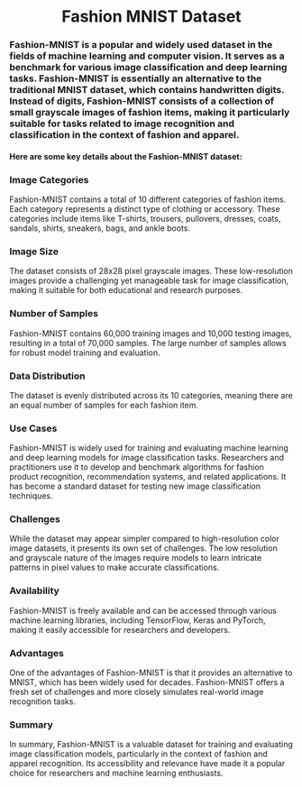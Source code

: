 <h1 style="text-align: center;">Fashion MNIST Dataset</h1>
<h3>Fashion-MNIST is a popular and widely used dataset in the fields of machine learning and computer vision.
It serves as a benchmark for various image classification and deep learning tasks. Fashion-MNIST is essentially 
an alternative to the traditional MNIST dataset, which contains handwritten digits. Instead of digits, Fashion-MNIST 
consists of a collection of small grayscale images of fashion items, making it particularly suitable for tasks related to 
image recognition and classification in the context of fashion and apparel.</h3>

<h4>Here are some key details about the Fashion-MNIST dataset:</h4>

<h3>Image Categories</h3> 
<p>Fashion-MNIST contains a total of 10 different categories of fashion items. Each category represents
a distinct type of clothing or accessory. These categories include items like T-shirts, trousers, pullovers, dresses, coats, 
sandals, shirts, sneakers, bags, and ankle boots.</p>

<h3>Image Size</h3> 
<p>The dataset consists of 28x28 pixel grayscale images. These low-resolution images provide a challenging yet manageable task
for image classification, making it suitable for both educational and research purposes.</p>

<h3>Number of Samples</h3> 
<p>Fashion-MNIST contains 60,000 training images and 10,000 testing images, resulting in a total of 70,000 samples. 
The large number of samples allows for robust model training and evaluation.</p>

<h3>Data Distribution</h3> 
<p>The dataset is evenly distributed across its 10 categories, meaning there are an equal number of samples for each fashion item.</p>

<h3>Use Cases</h3> 
<p>Fashion-MNIST is widely used for training and evaluating machine learning and deep learning models for image classification tasks.
Researchers and practitioners use it to develop and benchmark algorithms for fashion product recognition, recommendation systems,
and related applications. It has become a standard dataset for testing new image classification techniques.</p>

<h3>Challenges</h3> 
<p>While the dataset may appear simpler compared to high-resolution color image datasets, it presents its own set of challenges. 
The low resolution and grayscale nature of the images require models to learn intricate patterns in pixel values to make accurate classifications.</p>

<h3>Availability</h3> 
<p> Fashion-MNIST is freely available and can be accessed through various machine learning libraries, including TensorFlow, Keras and PyTorch,
making it easily accessible for researchers and developers.</p>

<h3>Advantages</h3> 
<p>One of the advantages of Fashion-MNIST is that it provides an alternative to MNIST, which has been widely used for decades. 
Fashion-MNIST offers a fresh set of challenges and more closely simulates real-world image recognition tasks.</p>

<h3>Summary</h3>
<p>In summary, Fashion-MNIST is a valuable dataset for training and evaluating image classification models, particularly in the context of 
fashion and apparel recognition. Its accessibility and relevance have made it a popular choice for researchers and machine learning enthusiasts.</p>
